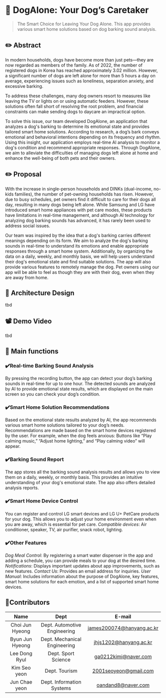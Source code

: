 # 🐶 DogAlone: Your Dog’s Caretaker
> The Smart Choice for Leaving Your Dog Alone. This app provides various smart home solutions based on dog barking sound analysis.


## ✏️ Abstract
In modern households, dogs have become more than just pets—they are now regarded as members of the family. As of 2022, the number of registered dogs in Korea has reached approximately 3.02 million. However, a significant number of dogs are left alone for more than 5 hours a day on average, experiencing issues such as loneliness, separation anxiety, and excessive barking.

To address these challenges, many dog owners resort to measures like leaving the TV or lights on or using automatic feeders. However, these solutions often fall short of resolving the root problem, and financial constraints can make sending dogs to daycare an impractical option.

To solve this issue, our team developed DogAlone, an application that analyzes a dog's barking to determine its emotional state and provides tailored smart home solutions. According to research, a dog’s bark conveys emotional and behavioral intentions depending on its frequency and rhythm. Using this insight, our application employs real-time AI analysis to monitor a dog's condition and recommend appropriate responses. Through DogAlone, we aim to alleviate the difficulties of managing dogs left alone at home and enhance the well-being of both pets and their owners.


## ✏️ Proposal
With the increase in single-person households and DINKs (dual-income, no-kids families), the number of pet-owning households has risen. However, due to busy schedules, pet owners find it difficult to care for their dogs all day, resulting in many dogs being left alone. While Samsung and LG have introduced smart home appliances with pet care modes, these products have limitations in real-time management, and although AI technology for analyzing dog barking sounds has advanced, it has rarely been used to address social issues.

Our team was inspired by the idea that a dog's barking carries different meanings depending on its form. We aim to analyze the dog's barking sounds in real-time to understand its emotions and enable appropriate responses through a smart home system. Additionally, by organizing the data on a daily, weekly, and monthly basis, we will help users understand their dog's emotional state and find suitable solutions. The app will also provide various features to remotely manage the dog. Pet owners using our app will be able to feel as though they are with their dog, even when they are away from home.



## 🎨 Architecture Design
tbd


## 📽️ Demo Video
tbd


## 📱 Main functions
### ✔️Real-time Barking Sound Analysis
By pressing the recording button, the app can detect your dog’s barking sounds in real-time for up to one hour. The detected sounds are analyzed by AI to provide emotional state results, which are displayed on the main screen so you can check your dog’s condition.

### ✔️Smart Home Solution Recommendations
Based on the emotional state results analyzed by AI, the app recommends various smart home solutions tailored to your dog’s needs. Recommendations are made based on the smart home devices registered by the user.
For example, when the dog feels anxious: Buttons like “Play calming music,” “Adjust home lighting,” and “Play calming video” will appear.

### ✔️Barking Sound Report
The app stores all the barking sound analysis results and allows you to view them on a daily, weekly, or monthly basis. This provides an intuitive understanding of your dog's emotional state. The app also offers detailed analysis reports.

### ✔️Smart Home Device Control
You can register and control LG smart devices and LG U+ PetCare products for your dog. This allows you to adjust your home environment even when you are away, which is essential for pet care.
*Compatible devices*: Air conditioner, speaker, TV, air purifier, snack robot, lighting.

### ✔️Other Features
*Dog Meal Control*: By registering a smart water dispenser in the app and adding a schedule, you can provide meals to your dog at the desired time.
*Notifications*: Displays important updates about app improvements, such as new features.
*Contact Us*: Provides an email address for inquiries.
*User Manual*: Includes information about the purpose of DogAlone, key features, smart home solutions for each emotion, and a list of supported smart home devices.


## 👥Contributors
|Name|Dept|E-mail| 
|:---:|:---:|:---:| 
|Choi Jun Hyeong|Dept. Automotive Engineering|james200074@hanyang.ac.kr| 
|Byun Jun Hyeong|Dept. Mechanical Engineering|jhjs1202@hanyang.ac.kr|
|Lee Dong Ryul|Dept. Sport Science|ga0212kimi@naver.com|
|Kim Seo yeon|Dept. Tourism|2001seoyeon@gmail.com|  
|Jun Chae yeon|Dept. Information Systems|oandand8@naver.com| 
